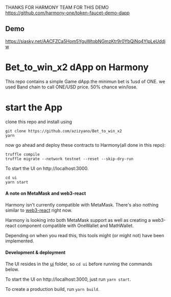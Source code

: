 THANKS FOR HARMONY TEAM FOR THIS DEMO https://github.com/harmony-one/token-faucet-demo-dapp 
## Demo  
https://siasky.net/AACFZCa5Hom5YguWtobNGmzKtr9r0YbQiNq4YlpLeUddjw
# Bet_to_win_x2 dApp on Harmony

This repo contains a simple Game dApp.the minimun bet is 1usd of ONE. we used Band chain to call ONE/USD price. 50% chance win/lose.

# start the App
clone this repo and install using
```
git clone https://github.com/azizyano/Bet_to_win_x2
yarn 
```
now go ahead and deploy these contracts to Harmony(all done in this repo):
```
truffle compile
truffle migrate --network testnet --reset --skip-dry-run
```
To start the UI on http://localhost:3000.
```
cd ui
yarn start
```

#### A note on MetaMask and web3-react

Harmony isn't currently compatible with MetaMask. There's also nothing similar to [web3-react](https://github.com/NoahZinsmeister/web3-react) right now.

Harmony is looking into both MetaMask support as well as creating a web3-react component compatible with OneWallet and MathWallet.

Depending on when you read this, this tools might (or might not) have been implemented.

#### Development & deployment

The UI resides in the [ui](ui/) folder, so `cd ui` before running the commands below.

To start the UI on http://localhost:3000, just run `yarn start`.

To create a production build, run `yarn build`.
